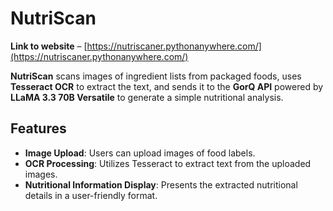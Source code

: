 # NutriScan

**Link to website** – [https://nutriscaner.pythonanywhere.com/](https://nutriscaner.pythonanywhere.com/)

**NutriScan** scans images of ingredient lists from packaged foods, uses **Tesseract OCR** to extract the text, and sends it to the **GorQ API** powered by **LLaMA 3.3 70B Versatile** to generate a simple nutritional analysis.

## Features

- **Image Upload**: Users can upload images of food labels.  
- **OCR Processing**: Utilizes Tesseract to extract text from the uploaded images.  
- **Nutritional Information Display**: Presents the extracted nutritional details in a user-friendly format.
